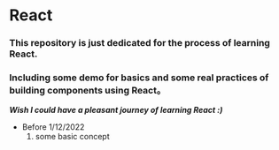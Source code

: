 # React
### This repository is just dedicated for the process of learning React.
### Including some demo for basics and some real practices of building components using React。
***Wish I could have a pleasant journey of learning React :)***

* Before 1/12/2022
  1. some basic concept
